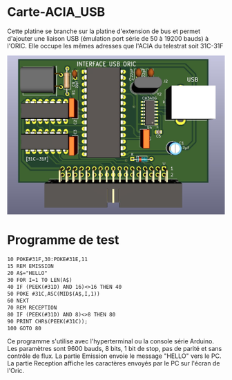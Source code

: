 # Carte-ACIA_USB

Cette platine se branche sur la platine d'extension de bus et permet d'ajouter une liaison USB (émulation port série de 50 à 19200 bauds) à l'ORIC. 
Elle occupe les mêmes adresses que l'ACIA du telestrat soit 31C-31F

![Platine d'extension](./Carte_ACIA_USB.jpg?raw=true "Optional Title")


# Programme de test

    10 POKE#31F,30:POKE#31E,11
    15 REM EMISSION
    20 A$="HELLO"
    30 FOR I=1 TO LEN(A$)
    40 IF (PEEK(#31D) AND 16)<>16 THEN 40
    50 POKE #31C,ASC(MID$(A$,I,1))
    60 NEXT
    70 REM RECEPTION
    80 IF (PEEK(#31D) AND 8)<>8 THEN 80
    90 PRINT CHR$(PEEK(#31C));
    100 GOTO 80

Ce programme s'utilise avec l'hyperterminal ou la console série Arduino. Les paramètres sont 9600 bauds, 8 bits, 1 bit de stop, pas de parité et sans contrôle de flux.
La partie Emission envoie le message "HELLO" vers le PC.
La partie Reception affiche les caractères envoyés par le PC sur l'écran de l'Oric.
